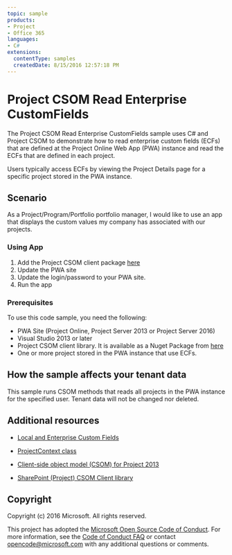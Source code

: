 ```yaml
---
topic: sample
products:
- Project
- Office 365
languages:
- C#
extensions:
  contentType: samples
  createdDate: 8/15/2016 12:57:18 PM
---
```

# Project CSOM Read Enterprise CustomFields

The Project CSOM Read Enterprise CustomFields sample uses C# and Project CSOM to demonstrate how to read enterprise custom fields (ECFs) that are defined at the Project Online Web App (PWA) instance and read the ECFs that are defined in each project.

Users typically access ECFs by viewing the Project Details page for a specific project stored in the PWA instance.  

## Scenario

As a Project/Program/Portfolio portfolio manager, I would like to use an app that displays the custom values my company has associated with our projects.


### Using App

1.	Add the Project CSOM client package [here](https://www.nuget.org/packages/Microsoft.SharePointOnline.CSOM/)
2.	Update the PWA site
3.	Update the login/password to your PWA site.
4.	Run the app

### Prerequisites
To use this code sample, you need the following:

* PWA Site (Project Online, Project Server 2013 or Project Server 2016)
* Visual Studio 2013 or later 
* Project CSOM client library.  It is available as a Nuget Package from [here](https://www.nuget.org/packages/Microsoft.SharePointOnline.CSOM/)
* One or more project stored in the PWA instance that use ECFs.


## How the sample affects your tenant data
This sample runs CSOM methods that reads all projects in the PWA instance for the specified user. Tenant data will not be changed nor deleted.

## Additional resources
* [Local and Enterprise Custom Fields](https://msdn.microsoft.com/en-us/library/office/ms447495(v=office.14).aspx)

* [ProjectContext class](https://msdn.microsoft.com/en-us/library/office/microsoft.projectserver.client.projectcontext_di_pj14mref.aspx)

* [Client-side object model (CSOM) for Project 2013](https://aka.ms/project-csom-docs)

* [SharePoint (Project) CSOM Client library](https://www.nuget.org/packages/Microsoft.SharePointOnline.CSOM/)

## Copyright

Copyright (c) 2016 Microsoft. All rights reserved.



This project has adopted the [Microsoft Open Source Code of Conduct](https://opensource.microsoft.com/codeofconduct/). For more information, see the [Code of Conduct FAQ](https://opensource.microsoft.com/codeofconduct/faq/) or contact [opencode@microsoft.com](mailto:opencode@microsoft.com) with any additional questions or comments.
